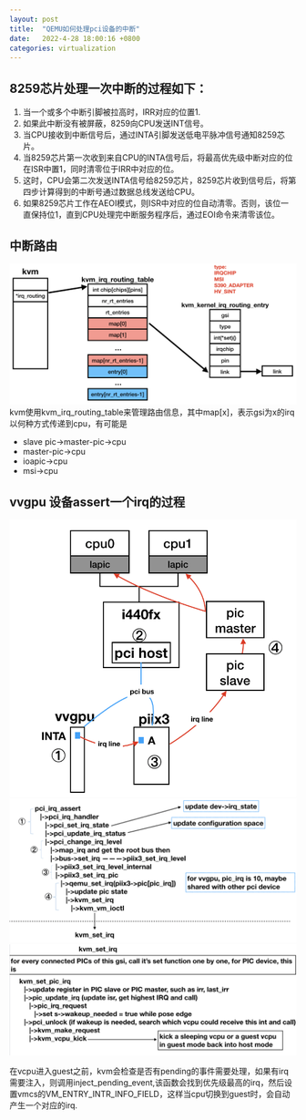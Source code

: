 ```yaml
---
layout: post
title:  "QEMU如何处理pci设备的中断"
date:   2022-4-28 18:00:16 +0800
categories: virtualization 
---
```


## 8259芯片处理一次中断的过程如下：

1. 当一个或多个中断引脚被拉高时，IRR对应的位置1.
2. 如果此中断没有被屏蔽，8259向CPU发送INT信号。
3. 当CPU接收到中断信号后，通过INTA引脚发送低电平脉冲信号通知8259芯片。
4. 当8259芯片第一次收到来自CPU的INTA信号后，将最高优先级中断对应的位在ISR中置1，同时清零位于IRR中对应的位。
5. 这时，CPU会第二次发送INTA信号给8259芯片，8259芯片收到信号后，将第四步计算得到的中断号通过数据总线发送给CPU。
6. 如果8259芯片工作在AEOI模式，则ISR中对应的位自动清零。否则，该位一直保持位1，直到CPU处理完中断服务程序后，通过EOI命令来清零该位。

## 中断路由

![1](/assets/qemu/irq1.png)
kvm使用kvm_irq_routing_table来管理路由信息，其中map[x]，表示gsi为x的irq以何种方式传递到cpu，有可能是
- slave pic->master-pic->cpu
- master-pic->cpu
- ioapic->cpu
- msi->cpu

## vvgpu 设备assert一个irq的过程

![1](/assets/qemu/irq2.png)
![1](/assets/qemu/irq3.png)
![1](/assets/qemu/irq4.png)

在vcpu进入guest之前，kvm会检查是否有pending的事件需要处理，如果有irq需要注入，则调用inject_pending_event,该函数会找到优先级最高的irq，然后设置vmcs的VM_ENTRY_INTR_INFO_FIELD，这样当cpu切换到guest时，会自动产生一个对应的irq.